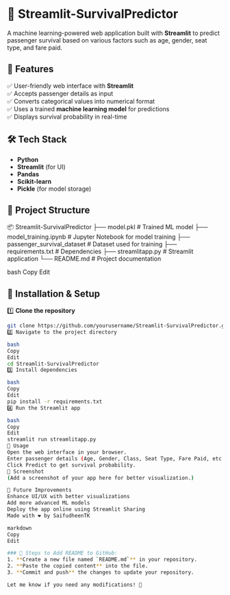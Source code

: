 # 🚀 Streamlit-SurvivalPredictor  

A machine learning-powered web application built with **Streamlit** to predict passenger survival based on various factors such as age, gender, seat type, and fare paid.  

## 📌 Features  
✅ User-friendly web interface with **Streamlit**  
✅ Accepts passenger details as input  
✅ Converts categorical values into numerical format  
✅ Uses a trained **machine learning model** for predictions  
✅ Displays survival probability in real-time  

## 🛠 Tech Stack  
- **Python**  
- **Streamlit** (for UI)  
- **Pandas**  
- **Scikit-learn**  
- **Pickle** (for model storage)  

## 📂 Project Structure  
📦 Streamlit-SurvivalPredictor
├── model.pkl # Trained ML model
├── model_training.ipynb # Jupyter Notebook for model training
├── passenger_survival_dataset # Dataset used for training
├── requirements.txt # Dependencies
├── streamlitapp.py # Streamlit application
└── README.md # Project documentation

bash
Copy
Edit

## 🔧 Installation & Setup  
1️⃣ **Clone the repository**  
```bash
git clone https://github.com/yourusername/Streamlit-SurvivalPredictor.git
2️⃣ Navigate to the project directory

bash
Copy
Edit
cd Streamlit-SurvivalPredictor
3️⃣ Install dependencies

bash
Copy
Edit
pip install -r requirements.txt
4️⃣ Run the Streamlit app

bash
Copy
Edit
streamlit run streamlitapp.py
🎯 Usage
Open the web interface in your browser.
Enter passenger details (Age, Gender, Class, Seat Type, Fare Paid, etc.).
Click Predict to get survival probability.
📸 Screenshot
(Add a screenshot of your app here for better visualization.)

🚀 Future Improvements
Enhance UI/UX with better visualizations
Add more advanced ML models
Deploy the app online using Streamlit Sharing
Made with ❤️ by SaifudheenTK

markdown
Copy
Edit

### 🔹 Steps to Add README to GitHub:  
1. **Create a new file named `README.md`** in your repository.  
2. **Paste the copied content** into the file.  
3. **Commit and push** the changes to update your repository.  

Let me know if you need any modifications! 🚀
